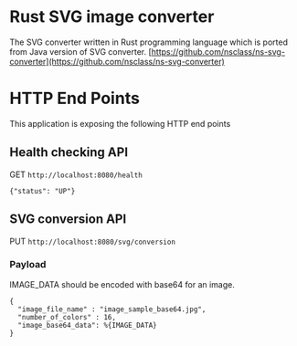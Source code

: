 # Rust SVG image converter

The SVG converter written in Rust programming language which is ported from Java version of SVG converter.
[https://github.com/nsclass/ns-svg-converter](https://github.com/nsclass/ns-svg-converter)

# HTTP End Points

This application is exposing the following HTTP end points

## Health checking API

GET `http://localhost:8080/health`

```
{"status": "UP"}
```

## SVG conversion API

PUT `http://localhost:8080/svg/conversion`

### Payload

IMAGE_DATA should be encoded with base64 for an image.

```
{
  "image_file_name" : "image_sample_base64.jpg",
  "number_of_colors" : 16,
  "image_base64_data": %{IMAGE_DATA}
}
```
